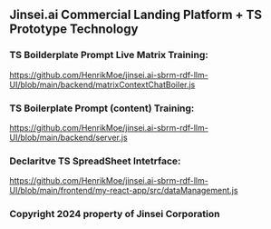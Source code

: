 ## Jinsei.ai Commercial Landing Platform + TS Prototype Technology

### TS Boilderplate Prompt Live Matrix Training: 
https://github.com/HenrikMoe/jinsei.ai-sbrm-rdf-llm-UI/blob/main/backend/matrixContextChatBoiler.js

### TS Boilerplate Prompt (content) Training: 
https://github.com/HenrikMoe/jinsei.ai-sbrm-rdf-llm-UI/blob/main/backend/server.js

### Declaritve TS SpreadSheet Intetrface: 
https://github.com/HenrikMoe/jinsei.ai-sbrm-rdf-llm-UI/blob/main/frontend/my-react-app/src/dataManagement.js

### Copyright 2024 property of Jinsei Corporation
 
